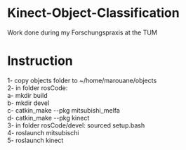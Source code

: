 # Kinect-Object-Classification  <br />
Work done during my Forschungspraxis at the TUM   <br />

# Instruction <br />
1- copy objects folder to ~/home/marouane/objects <br />
2- in folder rosCode: <br />
	a- mkdir build <br />
	b- mkdir devel <br />
	c- catkin_make --pkg mitsubishi_melfa <br />
	d- catkin_make --pkg kinect <br /> 
3- in folder rosCode/devel: sourced setup.bash <br />
4- roslaunch mitsubischi <br />
5- roslaunch kinect <br />


